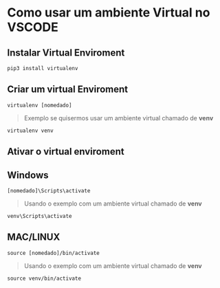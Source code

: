 # Como usar um ambiente Virtual no VSCODE


## Instalar Virtual Enviroment

```pip3 install virtualenv```

## Criar um virtual Enviroment

```virtualenv [nomedado]```

> Exemplo se quisermos usar um ambiente virtual chamado de __venv__

```virtualenv venv```

## Ativar o virtual enviroment

## Windows
```
[nomedado]\Scripts\activate
```

> Usando o exemplo com um ambiente virtual chamado de __venv__

```
venv\Scripts\activate
```

## MAC/LINUX
```source [nomedado]/bin/activate```

> Usando o exemplo com um ambiente virtual chamado de __venv__

```source venv/bin/activate```
